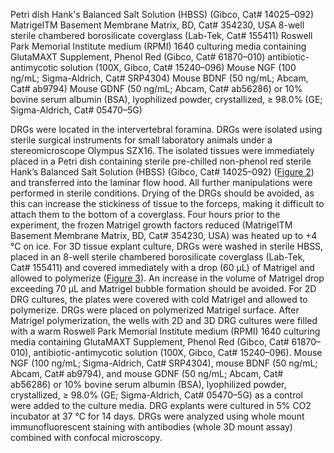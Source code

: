 Petri dish
Hank's Balanced Salt Solution (HBSS) (Gibco, Cat# 14025–092)
MatrigelTM Basement Membrane Matrix, BD, Cat# 354230, USA
8-well sterile chambered borosilicate coverglass (Lab-Tek, Cat# 155411)
Roswell Park Memorial Institute medium (RPMI) 1640 culturing media containing GlutaMAXT Supplement, Phenol Red (Gibco, Cat# 61870–010)
antibiotic-antimycotic solution (100X, Gibco, Cat# 15240–096)
Mouse NGF (100 ng/mL; Sigma-Aldrich, Cat# SRP4304)
Mouse BDNF (50 ng/mL; Abcam, Cat# ab9794)
Mouse GDNF (50 ng/mL; Abcam, Cat# ab56286) or 10% bovine serum albumin (BSA), lyophilized powder, crystallized, ≥ 98.0% (GE; Sigma-Aldrich, Cat# 05470–5G)

DRGs were located in the intervertebral foramina. DRGs were isolated using sterile surgical instruments for small laboratory animals under a stereomicroscope Olympus SZX16. The isolated tissues were immediately placed in a Petri dish containing sterile pre-chilled non-phenol red sterile Hank’s Balanced Salt Solution (HBSS) (Gibco, Cat# 14025–092) ([Figure 2](https://www.mdpi.com/2227-9059/8/3/49/htm#fig_body_display_biomedicines-08-00049-f002)) and transferred into the laminar flow hood. All further manipulations were performed in sterile conditions. Drying of the DRGs should be avoided, as this can increase the stickiness of tissue to the forceps, making it difficult to attach them to the bottom of a coverglass. Four hours prior to the experiment, the frozen Matrigel growth factors reduced (MatrigelTM Basement Membrane Matrix, BD, Cat# 354230, USA) was heated up to +4 °C on ice. For 3D tissue explant culture, DRGs were washed in sterile HBSS, placed in an 8-well sterile chambered borosilicate coverglass (Lab-Tek, Cat# 155411) and covered immediately with a drop (60 µL) of Matrigel and allowed to polymerize ([Figure 3](https://www.mdpi.com/2227-9059/8/3/49/htm#fig_body_display_biomedicines-08-00049-f003)). An increase in the volume of Matrigel drop exceeding 70 µL and Matrigel bubble formation should be avoided. For 2D DRG cultures, the plates were covered with cold Matrigel and allowed to polymerize. DRGs were placed on polymerized Matrigel surface. After Matrigel polymerization, the wells with 2D and 3D DRG cultures were filled with a warm Roswell Park Memorial Institute medium (RPMI) 1640 culturing media containing GlutaMAXT Supplement, Phenol Red (Gibco, Cat# 61870–010), antibiotic-antimycotic solution (100X, Gibco, Cat# 15240–096). Mouse NGF (100 ng/mL; Sigma-Aldrich, Cat# SRP4304), mouse BDNF (50 ng/mL; Abcam, Cat# ab9794), and mouse GDNF (50 ng/mL; Abcam, Cat# ab56286) or 10% bovine serum albumin (BSA), lyophilized powder, crystallized, ≥ 98.0% (GE; Sigma-Aldrich, Cat# 05470–5G) as a control were added to the culture media. DRG explants were cultured in 5% CO2 incubator at 37 °C for 14 days. DRGs were analyzed using whole mount immunofluorescent staining with antibodies (whole 3D mount assay) combined with confocal microscopy.